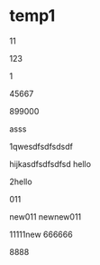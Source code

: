 # temp1
11

123

1

45667

899000

asss

1qwesdfsdfsdsdf

hijkasdfsdfsdfsd
hello

2hello

011

new011
newnew011

11111new
666666

8888
